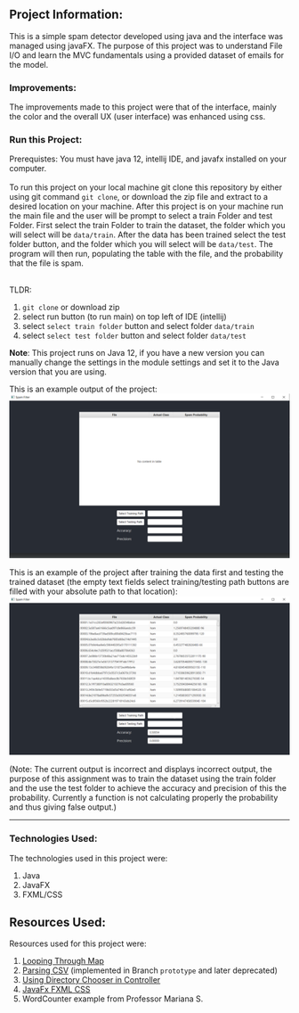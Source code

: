 ## Project Information:
This is a simple spam detector developed using java and the interface was managed using javaFX. The purpose
of this project was to understand File I/O and learn the MVC fundamentals using a provided dataset of emails
for the model. 

### Improvements:
The improvements made to this project were that of the interface, mainly the color and the overall
UX (user interface) was enhanced using css.

### Run this Project:
Prerequistes: You must have java 12, intellij IDE, and javafx installed on your computer.<br /><br />
To run this project on your local machine git clone this repository by either using git command `git clone`, or
download the zip file and extract to a desired location on your machine. After this project is on your machine
run the main file and the user will be prompt to select a train Folder and test Folder. First select 
the train Folder to train the dataset, the folder which you will select will be `data/train`. After the data has 
been trained select the test folder button, and the folder which you will select will be `data/test`. The program will
then run, populating the table with the file, and the probability that the file is spam. <br/> <br />

TLDR: 
1. `git clone` or download zip
2. select run button (to run main) on top left of IDE (intellij)
3. select `select train folder` button and select folder `data/train`
4. select `select test folder` button and select folder `data/test`

**Note**: This project runs on Java 12, if you have a new version you can manually change the settings in the module settings
and set it to the Java version that you are using. 

This is an example output of the project:
![Output Example](image.PNG)

This is an example of the project after training the data first and testing the trained dataset (the empty text fields 
select training/testing path buttons are filled with your absolute path to that location):
![Output Example2](testOutput.PNG)

(Note: The current output is incorrect and displays incorrect output, the purpose of this assignment was
to train the dataset using the train folder and the use the test folder to achieve the accuracy and precision of
this the probability. Currently a function is not calculating properly the probability and thus giving false output.)
****

### Technologies Used:
The technologies used in this project were:
1. Java
2. JavaFX
3. FXML/CSS

## Resources Used:
Resources used for this project were:
1. [Looping Through Map](https://www.geeksforgeeks.org/how-to-iterate-over-a-treemap-in-java/)
2. [Parsing CSV](https://www.javatpoint.com/how-to-read-csv-file-in-java) (implemented in Branch `prototype` and later deprecated)
3. [Using Directory Chooser in Controller](https://stackoverflow.com/questions/25491732/how-do-i-open-the-javafx-filechooser-from-a-controller-class)
4. [JavaFx FXML CSS](https://www.callicoder.com/javafx-css-tutorial/)
5. WordCounter example from Professor Mariana S.
